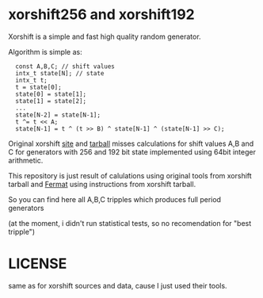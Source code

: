 xorshift256 and xorshift192
===========================

Xorshift is a simple and fast high quality random generator.

Algorithm is simple as:

````
  const A,B,C; // shift values
  intx_t state[N]; // state
  intx_t t;
  t = state[0];
  state[0] = state[1];
  state[1] = state[2];
  ...
  state[N-2] = state[N-1];
  t ^= t << A;
  state[N-1] = t ^ (t >> B) ^ state[N-1] ^ (state[N-1] >> C);
````

Original xorshift [site](http://xoroshiro.di.unimi.it/) and
[tarball](http://xoroshiro.di.unimi.it/xorshift-1.2.tgz) misses calculations for
shift values A,B and C for generators with 256 and 192 bit state implemented
using 64bit integer arithmetic.

This repository is just result of calulations using original tools from
xorshift tarball and [Fermat](http://home.bway.net/lewis/) using instructions
from xorshift tarball.

So you can find here all A,B,C tripples which produces full period
generators

(at the moment, i didn't run statistical tests, so no recomendation for "best tripple")

LICENSE
=======

same as for xorshift sources and data, cause I just used their tools.

